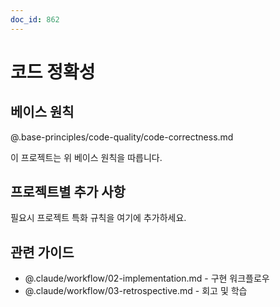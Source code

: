 ```yaml
---
doc_id: 862
---
```


# 코드 정확성

## 베이스 원칙
@.base-principles/code-quality/code-correctness.md

이 프로젝트는 위 베이스 원칙을 따릅니다.

## 프로젝트별 추가 사항
필요시 프로젝트 특화 규칙을 여기에 추가하세요.

## 관련 가이드
- @.claude/workflow/02-implementation.md - 구현 워크플로우
- @.claude/workflow/03-retrospective.md - 회고 및 학습